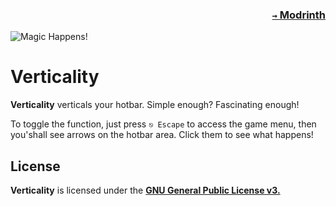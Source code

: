### <p align=right>[`→` Modrinth](https://modrinth.com/mod/verticality)</p>

![Magic Happens!](https://github.com/KrLite/Verticality/blob/artwork/content/magic.png)

# Verticality

**Verticality** verticals your hotbar. Simple enough? Fascinating enough!

To toggle the function, just press `⎋ Escape` to access the game menu, then you'shall see arrows on the hotbar area. Click them to see what happens!

## License

**Verticality** is licensed under the **[GNU General Public License v3.](LICENSE)**
